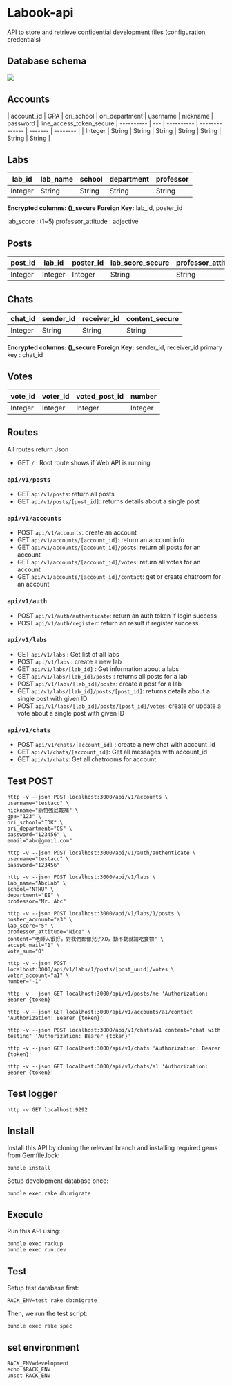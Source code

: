 # Labook-api
API to store and retrieve confidential development files (configuration, credentials)

## Database schema
![](https://i.imgur.com/OEzAQnL.png)

## Accounts
| account_id | GPA | ori_school | ori_department | username | nickname | password | line_access_token_secure
| ---------- | --- | ---------- | -------------- | ------- | -------- |
| Integer     | String | String     | String    | String  | String   | String   | String |

## Labs
| lab_id | lab_name | school | department | professor |
| ------ | -------- | ------ | ---------- | --------- |
| Integer | String   | String | String     | String    |

**Encrypted columns: ()_secure**
**Foreign Key:** lab_id, poster_id

lab_score : (1~5)
professor_attitude : adjective


## Posts
| post_id | lab_id | poster_id | lab_score_secure | professor_attitude_secure | content_secure |  accept_mail   | vote_sum |
| ------- | ------ | --------- | --------- | ------------------ | ------- | --- | ---- |
| Integer  | Integer | Integer    | String       | String             | String  |   Integer  | Integer  |

## Chats
| chat_id | sender_id | receiver_id | content_secure |
| ------- | --------- | ---------- | ------- |
| Integer  | String    | String     | String  |

**Encrypted columns: ()_secure**
**Foreign Key:** sender_id, receiver_id
primary key : chat_id

## Votes
| vote_id | voter_id | voted_post_id | number |
| ------- | --------- | ---------- | ------- |
| Integer  | Integer    | Integer     | Integer  |


## Routes
All routes return Json

- GET `/` : Root route shows if Web API is running
### `api/v1/posts`
- GET `api/v1/posts`: return all posts
- GET `api/v1/posts/[post_id]`: returns details about a single post
### `api/v1/accounts`
- POST `api/v1/accounts`: create an account
- GET `api/v1/accounts/[account_id]`: return an account info
- GET `api/v1/accounts/[account_id]/posts`: return all posts for an account
- GET `api/v1/accounts/[account_id]/votes`: return all votes for an account
- GET `api/v1/accounts/[account_id]/contact`: get or create chatroom for an account
### `api/v1/auth`
- POST `api/v1/auth/authenticate`: return an auth token if login success
- POST `api/v1/auth/register`: return an result if register success
### `api/v1/labs`
- GET `api/v1/labs` : Get list of all labs
- POST `api/v1/labs` : create a new lab
- GET `api/v1/labs/[lab_id]` : Get information about a labs
- GET `api/v1/labs/[lab_id]/posts` : returns all posts for a lab
- POST `api/v1/labs/[lab_id]/posts`:  create a post for a lab
- GET `api/v1/labs/[lab_id]/posts/[post_id]`: returns details about a single post with given ID
- POST `api/v1/labs/[lab_id]/posts/[post_id]/votes`: create or update a vote about a single post with given ID

### `api/v1/chats`
- POST `api/v1/chats/[account_id]` : create a new chat with account_id
- GET `api/v1/chats/[account_id]`: Get all messages with account_id
- GET `api/v1/chats`: Get all chatrooms for account.

## Test POST
```console
http -v --json POST localhost:3000/api/v1/accounts \
username="testacc" \
nickname="新竹強尼戴補" \
gpa="123" \
ori_school="IDK" \
ori_department="CS" \
password="123456" \
email="abc@gmail.com"

http -v --json POST localhost:3000/api/v1/auth/authenticate \
username="testacc" \
password="123456"

http -v --json POST localhost:3000/api/v1/labs \
lab_name="AbcLab" \
school="NTHU" \
department="EE" \
professor="Mr. Abc"

http -v --json POST localhost:3000/api/v1/labs/1/posts \
poster_account="a3" \
lab_score="5" \
professor_attitude="Nice" \
content="老師人很好，對我們都像兒子XD，動不動就請吃食物" \
accept_mail="1" \
vote_sum="0"

http -v --json POST localhost:3000/api/v1/labs/1/posts/[post_uuid]/votes \
voter_account="a1" \
number="-1"

http -v --json GET localhost:3000/api/v1/posts/me 'Authorization: Bearer {token}'

http -v --json GET localhost:3000/api/v1/accounts/a1/contact 'Authorization: Bearer {token}'

http -v --json POST localhost:3000/api/v1/chats/a1 content="chat with testing" 'Authorization: Bearer {token}'

http -v --json GET localhost:3000/api/v1/chats 'Authorization: Bearer {token}'

http -v --json GET localhost:3000/api/v1/chats/a1 'Authorization: Bearer {token}'
```
## Test logger
```
http -v GET localhost:9292
```


## Install
Install this API by cloning the relevant branch and installing required gems from Gemfile.lock:

```
bundle install
```
Setup development database once:

```
bundle exec rake db:migrate
```

## Execute
Run this API using:

```
bundle exec rackup
bundle exec run:dev
```

## Test
Setup test database first:

```
RACK_ENV=test rake db:migrate
```

Then, we run the test script:
```
bundle exec rake spec
```

## set environment
```
RACK_ENV=development
echo $RACK_ENV
unset RACK_ENV
```